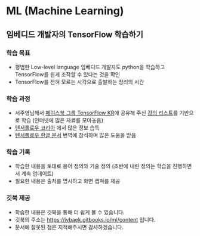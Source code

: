 # ML (Machine Learning)
## 임베디드 개발자의 TensorFlow 학습하기

### 학습 목표

  * 평범한 Low-level language 임베디드 개발자도 python을 학습하고 TensorFlow를 쉽게 조작할 수 있다는 것을 확인
  * TensorFlow를 전혀 모르는 시각으로 출발하는 정리의 시간

### 학습 과정

  * 서주영님께서 [페이스북 그룹 TensorFlow KR](https://www.facebook.com/groups/TensorFlowKR)에 공유해 주신 [강의 리스트](https://www.facebook.com/groups/TensorFlowKR/permalink/369723446702053/)를 기반으로 학습 (인터넷에 많은 자료를 모아놓음)
  * [텐서플로우 코리아](https://tensorflowkorea.wordpress.com/) 에서 많은 정보 습득
  * [텐서플로우 한글 문서](https://github.com/tensorflowkorea/tensorflow-kr) 번역에 참석하며 많은 도움을 받음

### 학습 기록

  * 학습한 내용을 토대로 용어 정의와 기술 정의 (초반에 내린 정의는 학습을 진행하면서 계속 업데이트)
  * 필요한 내용은 출처를 명시하고 화면 캡쳐를 제공

### 깃북 제공

  * 학습한 내용은 깃북을 통해 더 쉽게 볼 수 있습니다.
  * 깃북의 주소는 https://jybaek.gitbooks.io/ml/content 입니다.
  * 문서에 잘못된 점은 지적해주시면 감사하겠습니다.
